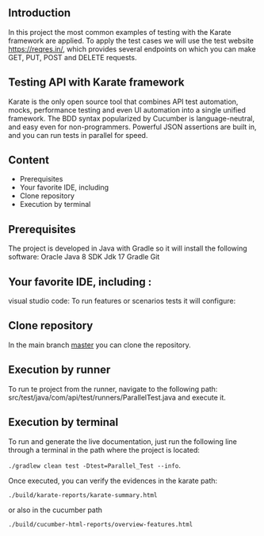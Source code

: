 ## Introduction

In this project the most common examples of testing with the Karate framework are applied.
To apply the test cases we will use the test website https://reqres.in/, which provides several endpoints on which you can make GET, PUT, POST and DELETE requests.

## Testing API with Karate framework

Karate is the only open source tool that combines API test automation, mocks, performance testing and even UI automation into a single unified framework. 
The BDD syntax popularized by Cucumber is language-neutral, and easy even for non-programmers. Powerful JSON assertions are built in, and you can run tests in parallel for speed.

## Content

- Prerequisites
- Your favorite IDE, including
- Clone repository
- Execution by terminal

## Prerequisites

The project is developed in Java with Gradle so it will install the following software:
Oracle Java 8 SDK 
Jdk 17 
Gradle 
Git 

## Your favorite IDE, including :
visual studio code: To run features or scenarios tests it will configure:

## Clone repository

In the main branch [master](https://github.com/Andreagarciamaza/RetoTecnicoKarate) you can clone the repository.

## Execution by runner

To run te project from the runner, navigate to the following path: src/test/java/com/api/test/runners/ParallelTest.java and execute it.

## Execution by terminal

To run and generate the live documentation, just run the following line through a terminal in the path where the project is located:

`./gradlew clean test -Dtest=Parallel_Test --info`.

Once executed, you can verify the evidences in the karate path:

`./build/karate-reports/karate-summary.html`

or also in the cucumber path

`./build/cucumber-html-reports/overview-features.html`



